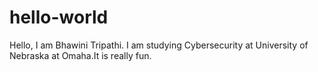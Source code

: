 # hello-world
Hello,
I am Bhawini Tripathi. 
I am studying Cybersecurity at University of Nebraska at Omaha.It is really fun.

